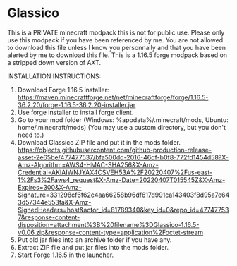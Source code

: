 # Glassico
This is a PRIVATE minecraft modpack this is not for public use. Please only use this modpack if you have been referenced by me. You are not allowed to download this file unless I know you personnally and that you have been alerted by me to download this file. This is a 1.16.5 forge modpack based on a stripped down version of AXT.

INSTALLATION INSTRUCTIONS:

1. Download Forge 1.16.5 installer: https://maven.minecraftforge.net/net/minecraftforge/forge/1.16.5-36.2.20/forge-1.16.5-36.2.20-installer.jar
2. Use forge installer to install forge client.
3. Go to your mod folder (Windows: %appdata%/.minecraft/mods, Ubuntu: home/.minecraft/mods) (You may use a custom directory, but you don't need to.)
4. Download Glassico ZIP file and put it in the mods folder. https://objects.githubusercontent.com/github-production-release-asset-2e65be/477477537/bfa500dd-2016-46df-b0f8-772fd1454d58?X-Amz-Algorithm=AWS4-HMAC-SHA256&X-Amz-Credential=AKIAIWNJYAX4CSVEH53A%2F20220407%2Fus-east-1%2Fs3%2Faws4_request&X-Amz-Date=20220407T015545Z&X-Amz-Expires=300&X-Amz-Signature=331298cf6f62c4aa66258b96df617d991ca143403f8d95a7e643d57344e553fa&X-Amz-SignedHeaders=host&actor_id=81789340&key_id=0&repo_id=477477537&response-content-disposition=attachment%3B%20filename%3DGlassico-1.16.5-v0.06.zip&response-content-type=application%2Foctet-stream
5. Put old jar files into an archive folder if you have any.
6. Extract ZIP file and put jar files into the mods folder.
7. Start Forge 1.16.5 in the launcher.

